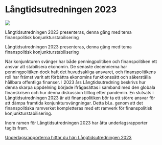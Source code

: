 # Långtidsutredningen 2023

![](/contentassets/bb491111dd174ea8bae1fefdd58ddeb6/sou-2023-85-omslagets-framsida.jpg?width=150&quality=85)

Långtidsutredningen 2023 presenteras, denna gång med tema finanspolitisk konjunkturstabilisering

Långtidsutredningen 2023 presenteras, denna gång med tema finanspolitisk konjunkturstabilisering

När konjunkturen svänger har både penningpolitiken och finanspolitiken ett ansvar att stabilisera ekonomin. De senaste decennierna har penningpolitiken dock haft det huvudsakliga ansvaret, och finanspolitikens roll har främst varit att förbättra ekonomins funktionssätt och säkerställa hållbara offentliga finanser. I 2023 års Långtidsutredning beskrivs hur denna skarpa uppdelning började ifrågasättas i samband med den globala finanskrisen och hur denna diskussion tilltog efter pandemin. En slutsats i Långtidsutredningen 2023 är att finanspolitiken bör ta ett större ansvar för att dämpa framtida konjunktursvängningar. Detta bl.a. genom att det finanspolitiska ramverket kompletteras med ett ramverk för finanspolitisk konjunkturstabilisering.

Inom ramen för Långtidsutredningen 2023 har åtta underlagsrapporter tagits fram.

[Underlagsrapporterna hittar du här: Långtidsutredningen 2023](/artiklar/2023/12/langtidsutredningen-2023---finanspolitisk-konjunkturstabilisering/)
